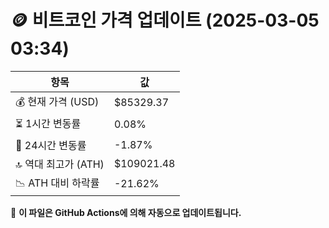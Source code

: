# 🪙 비트코인 가격 업데이트 (2025-03-05 03:34)

| 항목                | 값 |
|--------------------|----------------|
| 💰 현재 가격 (USD) | $85329.37 |
| ⏳ 1시간 변동률    | 0.08% |
| 📆 24시간 변동률   | -1.87% |
| 🔝 역대 최고가 (ATH) | $109021.48 |
| 📉 ATH 대비 하락률 | -21.62% |

🔄 **이 파일은 GitHub Actions에 의해 자동으로 업데이트됩니다.**
